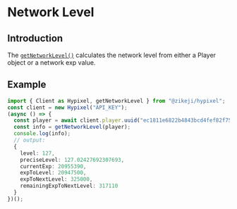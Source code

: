 # Network Level

## Introduction

The [<code class="language-javascript"><span class="token function">getNetworkLevel</span><span class="token punctuation">(</span><span class="token punctuation">)</span></code>](/ts-api/#getnetworklevel) calculates the network level from either a Player object or a network exp value.

## Example

```typescript
import { Client as Hypixel, getNetworkLevel } from "@zikeji/hypixel";
const client = new Hypixel("API_KEY");
(async () => {
  const player = await client.player.uuid("ec1811e6822b4843bcd4fef82f75deb7");
  const info = getNetworkLevel(player);
  console.log(info);
  // output:
  {
    level: 127,
    preciseLevel: 127.02427692307693,
    currentExp: 20955390,
    expToLevel: 20947500,
    expToNextLevel: 325000,
    remainingExpToNextLevel: 317110
  }
})();
```